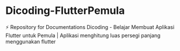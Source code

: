 # Dicoding-FlutterPemula
⚡ Repository for Documentations Dicoding - Belajar Membuat Aplikasi Flutter untuk Pemula | Aplikasi menghitung luas persegi panjang menggunakan flutter
